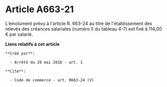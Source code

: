 # Article A663-21

L'émolument prévu à l'article R. 663-24 au titre de l'établissement des relevés des créances salariales (numéro 5 du tableau
4-7) est fixé à 114,00 € par salarié.

**Liens relatifs à cet article**

	**Créé par**:

	  - Arrêté du 28 mai 2016 - art. 1

	**Cite**:

	  - Code de commerce - art. R663-24 (V)
